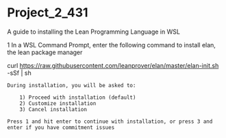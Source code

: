 # Project_2_431

A guide to installing the Lean Programming Language in WSL

1   In a WSL Command Prompt, enter the following command to install elan, the lean package manager

curl https://raw.githubusercontent.com/leanprover/elan/master/elan-init.sh -sSf | sh

    During installation, you will be asked to:

        1) Proceed with installation (default)
        2) Customize installation
        3) Cancel installation

    Press 1 and hit enter to continue with installation, or press 3 and enter if you have commitment issues
